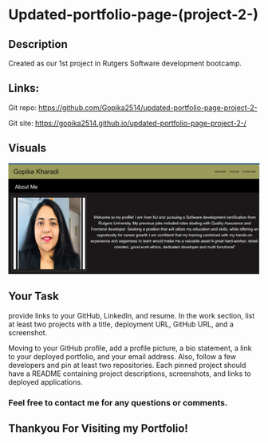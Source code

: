# Updated-portfolio-page-(project-2-)

## Description

Created as our 1st project in Rutgers Software development bootcamp. 

## Links:

Git repo: https://github.com/Gopika2514/updated-portfolio-page-project-2-

Git site: https://gopika2514.github.io/updated-portfolio-page-project-2-/

## Visuals

![screenshot](assets/images/webview.png)



## Your Task

provide links to your GitHub, LinkedIn, and resume. In the work section, list at least two projects with a title, deployment URL, GitHub URL, and a screenshot. 

Moving to your GitHub profile, add a profile picture, a bio statement, a link to your deployed portfolio, and your email address. Also, follow a few developers and pin at least two repositories. Each pinned project should have a README containing project descriptions, screenshots, and links to deployed applications.

### Feel free to contact me for any questions or comments.



## Thankyou For Visiting my Portfolio!